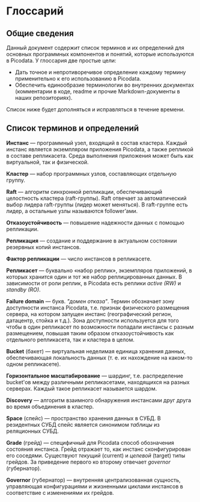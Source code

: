 # Глоссарий
## Общие сведения
Данный документ содержит список терминов и их определений для основных программных компонентов и понятий, которые используются в Picodata. У глоссария две простые цели:

- Дать точное и непротиворечивое определение каждому термину применительно к его использованию в Picodata.
- Обеспечить единообразие терминологии во внутренних документах (комментарии в коде, readme и прочие Markdown-документы в наших репозиториях).

Список ниже будет дополняться и исправляться в течение времени.

## Список терминов и определений
**Инстанс** — программный узел, входящий в состав кластера. Каждый инстанс является экземпляром приложения Picodata, а также репликой в составе репликасета. Среда выполнения приложения может быть как виртуальной, так и физической.

**Кластер** — набор программных узлов, составляющих отдельную группу.

**Raft** — алгоритм синхронной репликации, обеспечивающий целостность кластера (raft-группы). Raft отвечает за автоматический выбор лидера raft-группы (лидер может меняться). В raft-группе есть лидер, а остальные узлы называются follower’ами.

**Отказоустойчивость** — повышение надежности данных с помощью репликации.

**Репликация** — создание и поддержание в актуальном состоянии резервных копий инстансов.

**Фактор репликации** — число инстансов в репликасете.

**Репликасет** — буквально «набор реплик», экземпляров приложений, в которых хранится один и тот же набор реплицированных данных. В зависимости от роли реплик, в Picodata есть реплики _active (RW)_ и _standby (RO)_. 

**Failure domain** — букв. _"домен отказа"_. Термин обозначает зону доступности инстанса Picodata, т.е. признак физического размещения сервера, на котором запущен инстанс (географический регион, датацентр, стойка и т.д.). Зона доступности используется для того чтобы в один репликасет по возможности попадали инстансы с разным размещением, повышая таким образом отказоустойчивость как отдельного репликасета, так и кластера в целом.

**Bucket** (бакет) — виртуальная неделимая единица хранения данных, обеспечивающая локальность данных (т. е. их нахождение на каком-то одном репликасете).

**Горизонтальное масштабирование** — шардинг, т.е. распределение bucket'ов между различными репликасетами, находящихся на разных серверах. Каждый такое репликасет называется шардом.

**Discovery** — алгоритм взаимного обнаружения инстансами друг друга во время объединения в кластер.

**Space** (спейс) — пространство хранения данных в СУБД. В резидентных СУБД спейс является синонимом _таблицы_ из реляционных СУБД.

**Grade** (грейд) — специфичный для Picodata способ обозначения состояния инстанса. Грейд отражает то, как инстанс сконфигурирован его соседями. Существуют _текущий_ (current) и _целевой_ (target) типы грейдов. За приведение первого ко второму отвечает _governor_ (губернатор).

**Governor** (губернатор) — внутренняя централизованная сущность, управляющая конфигурациями и жизненными циклами инстансов в соответствие с изменениями их грейдов.
